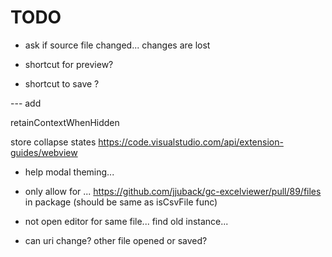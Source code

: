 # TODO


- ask if source file changed... changes are lost

- shortcut for preview?
- shortcut to save ?

--- add

retainContextWhenHidden

store collapse states
https://code.visualstudio.com/api/extension-guides/webview



- help modal theming...


- only allow for ...
https://github.com/jjuback/gc-excelviewer/pull/89/files
in package (should be same as isCsvFile func)


- not open editor for same file... find old instance...
- can uri change? other file opened or saved?
